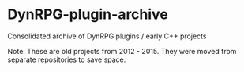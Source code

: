# DynRPG-plugin-archive

Consolidated archive of DynRPG plugins / early C++ projects

Note: These are old projects from 2012 - 2015. They were moved from separate repositories to save space.

